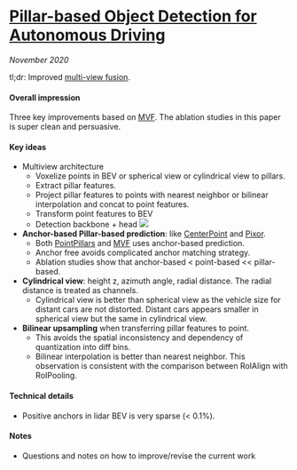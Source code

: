 # [Pillar-based Object Detection for Autonomous Driving](https://arxiv.org/abs/2007.10323)

_November 2020_

tl;dr: Improved [multi-view fusion](mvf.md).

#### Overall impression
Three key improvements based on [MVF](mvf.md). The ablation studies in this paper is super clean and persuasive. 

#### Key ideas
- Multiview architecture
	- Voxelize points in BEV or spherical view or cylindrical view to pillars.
	- Extract pillar features.
	- Project pillar features to points with nearest neighbor or bilinear interpolation and concat to point features. 
	- Transform point features to BEV
	- Detection backbone + head
![](https://miro.medium.com/max/942/0*dzktcm4hQwKh1oup.png)
- **Anchor-based Pillar-based prediction**: like [CenterPoint](centerpoint.md) and [Pixor](pixor.md).
	- Both [PointPillars](point_pillars.md) and [MVF](mvf.md) uses anchor-based prediction.
	- Anchor free avoids complicated anchor matching strategy.
	- Ablation studies show that anchor-based < point-based << pillar-based.
- **Cylindrical view**: height z, azimuth angle, radial distance. The radial distance is treated as channels. 
	- Cylindrical view is better than spherical view as the vehicle size for distant cars are not distorted. Distant cars appears smaller in spherical view but the same in cylindrical view. 
- **Bilinear upsampling** when transferring pillar features to point. 
	- This avoids the spatial inconsistency and dependency of quantization into diff bins. 
	- Bilinear interpolation is better than nearest neighbor. This observation is consistent with the comparison between RoIAlign with RoIPooling.

#### Technical details
- Positive anchors in lidar BEV is very sparse (< 0.1%).

#### Notes
- Questions and notes on how to improve/revise the current work  

